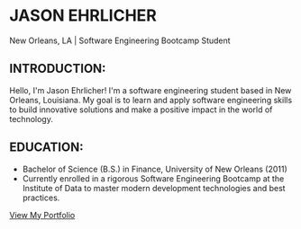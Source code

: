 # JASON EHRLICHER

New Orleans, LA | Software Engineering Bootcamp Student

## INTRODUCTION:

Hello, I'm Jason Ehrlicher! I'm a software engineering student based in New Orleans, Louisiana. My goal is to learn and apply software engineering skills to build innovative solutions and make a positive impact in the world of technology.

## EDUCATION:

- Bachelor of Science (B.S.) in Finance, University of New Orleans (2011)
- Currently enrolled in a rigorous Software Engineering Bootcamp at the Institute of Data to master modern development technologies and best practices.

[View My Portfolio](https://jason-ehrlicher.github.io/)
